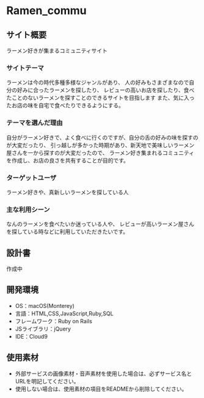 # Ramen_commu

## サイト概要
ラーメン好きが集まるコミュニティサイト

### サイトテーマ
ラーメンは今の時代多種多様なジャンルがあり、
人の好みもさまざまなので自分の好みに合ったラーメンを探したり、
レビューの高いお店を探したり、食べたことのないラーメンを探すことのできるサイトを目指します
また、気に入ったお店の味を自宅で食べたりできるようにする。

### テーマを選んだ理由
自分がラーメン好きで、よく食べに行くのですが、自分の舌の好みの味を探すのが大変だったり、
引っ越しが多かった時期があり、新天地で美味しいラーメン屋さんを一から探すのが大変だったので、
ラーメン好き集まれるコミュニティを作成し、お店の良さを共有することが目的です。

### ターゲットユーザ
ラーメン好きや、真新しいラーメンを探している人

### 主な利用シーン
なんのラーメンを食べたいか迷っている人や、
レビューが高いラーメン屋さんを探している時などに利用していただきたいです。

## 設計書
作成中

## 開発環境
- OS：macOS(Monterey)
- 言語：HTML,CSS,JavaScript,Ruby,SQL
- フレームワーク：Ruby on Rails
- JSライブラリ：jQuery
- IDE：Cloud9

## 使用素材
- 外部サービスの画像素材・音声素材を使用した場合は、必ずサービス名とURLを明記してください。
- 使用しない場合は、使用素材の項目をREADMEから削除してください。